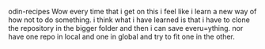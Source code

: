odin-recipes
Wow every time that i get on this i feel like i learn a new way of how not to do something. i think what i have learned is that i have to clone the repository in the bigger folder and then i can save everu=ything. nor have one repo in local and one in global and try to fit one in the other.